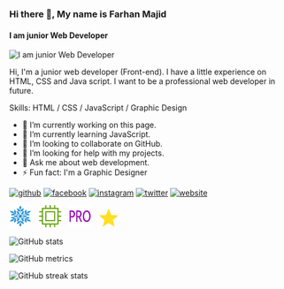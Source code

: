 ### Hi there 👋, My name is Farhan Majid
#### I am junior Web Developer
![I am junior Web Developer](https://lh5.googleusercontent.com/JCEvM3vmaHKJ4B1wGubdsP7RSR_K5TbixA3zeOzoUqpqve2XkMmv1ygLrVBHQUwqjBLbPQDg0o9eQ9AxpKIh83A=w1280)

Hi, I'm a junior web developer (Front-end). I have a little experience on HTML, CSS and Java script. I want to be a professional web developer in future.

Skills: HTML / CSS / JavaScript / Graphic Design 

- 🔭 I’m currently working on this page. 
- 🌱 I’m currently learning JavaScript. 
- 👯 I’m looking to collaborate on GitHub. 
- 🤔 I’m looking for help with my projects. 
- 💬 Ask me about web development.  
- ⚡ Fun fact: I'm a Graphic Designer  


[<img src='https://cdn.jsdelivr.net/npm/simple-icons@3.0.1/icons/github.svg' alt='github' height='40'>](https://github.com/farhanmajid08)  [<img src='https://cdn.jsdelivr.net/npm/simple-icons@3.0.1/icons/facebook.svg' alt='facebook' height='40'>](https://www.facebook.com/https://www.facebook.com/profile.php?id=100058047315660&mibextid=ZbWKwL)  [<img src='https://cdn.jsdelivr.net/npm/simple-icons@3.0.1/icons/instagram.svg' alt='instagram' height='40'>](https://www.instagram.com/itz__uncommon__06/)  [<img src='https://cdn.jsdelivr.net/npm/simple-icons@3.0.1/icons/twitter.svg' alt='twitter' height='40'>](https://twitter.com/@farhan_majid007)  [<img src='https://cdn.jsdelivr.net/npm/simple-icons@3.0.1/icons/icloud.svg' alt='website' height='40'>](https://sites.google.com/view/hillofdesign)  

<a href='https://archiveprogram.github.com/'><img src='https://raw.githubusercontent.com/acervenky/animated-github-badges/master/assets/acbadge.gif' width='40' height='40'></a> <a href='https://docs.github.com/en/developers'><img src='https://raw.githubusercontent.com/acervenky/animated-github-badges/master/assets/devbadge.gif' width='40' height='40'></a> <a href='https://github.com/pricing'><img src='https://raw.githubusercontent.com/acervenky/animated-github-badges/master/assets/pro.gif' width='40' height='40'></a> <a href='https://stars.github.com/'><img src='https://raw.githubusercontent.com/acervenky/animated-github-badges/master/assets/starbadge.gif' width='35' height='35'></a> 

![GitHub stats](https://github-readme-stats.vercel.app/api?username=farhanmajid08&show_icons=true)  

![GitHub metrics](https://metrics.lecoq.io/farhanmajid08)  

![GitHub streak stats](https://streak-stats.demolab.com/?user=farhanmajid08)  

